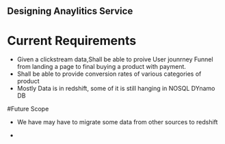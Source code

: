 ## Designing Anaylitics Service



# Current Requirements
- Given a clickstream data,Shall be able to proive User jounrney Funnel from landing a page to final buying a product with payment.
- Shall be able to provide conversion rates of various categories of product
- Mostly Data is in redshift, some of it is still hanging in NOSQL DYnamo DB

#Future Scope 
- We have may have to migrate some data from other sources to redshift

- 

